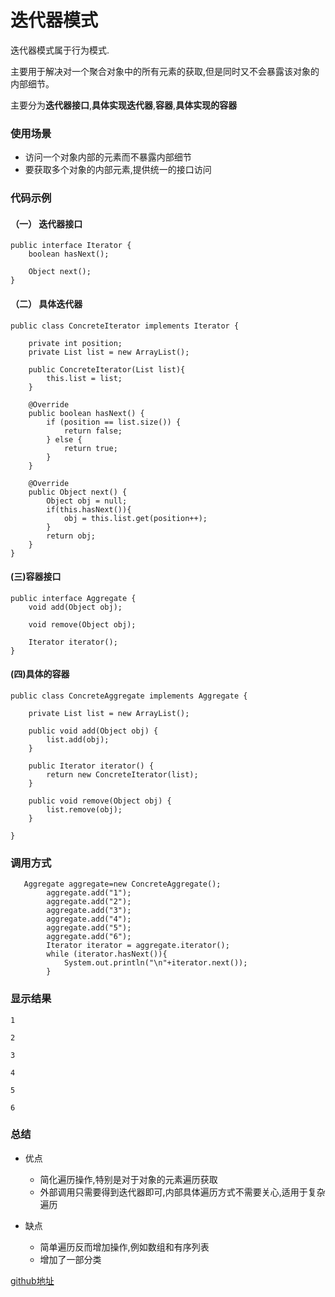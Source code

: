 # 迭代器模式

迭代器模式属于行为模式.

主要用于解决对一个聚合对象中的所有元素的获取,但是同时又不会暴露该对象的内部细节。

主要分为**迭代器接口**,**具体实现迭代器**,**容器**,**具体实现的容器**

### 使用场景

- 访问一个对象内部的元素而不暴露内部细节
- 要获取多个对象的内部元素,提供统一的接口访问

### 代码示例

#### （一） 迭代器接口

```
public interface Iterator {
    boolean hasNext();

    Object next();
}

```

#### （二） 具体迭代器

```
public class ConcreteIterator implements Iterator {

    private int position;
    private List list = new ArrayList();

    public ConcreteIterator(List list){
        this.list = list;
    }

    @Override
    public boolean hasNext() {
        if (position == list.size()) {
            return false;
        } else {
            return true;
        }
    }

    @Override
    public Object next() {
        Object obj = null;
        if(this.hasNext()){
            obj = this.list.get(position++);
        }
        return obj;
    }
}

```

#### (三)容器接口

```
public interface Aggregate {
    void add(Object obj);

    void remove(Object obj);

    Iterator iterator();
}
```

#### (四)具体的容器

```
public class ConcreteAggregate implements Aggregate {

    private List list = new ArrayList();

    public void add(Object obj) {
        list.add(obj);
    }

    public Iterator iterator() {
        return new ConcreteIterator(list);
    }

    public void remove(Object obj) {
        list.remove(obj);
    }

}
```

### 调用方式

```
   Aggregate aggregate=new ConcreteAggregate();
        aggregate.add("1");
        aggregate.add("2");
        aggregate.add("3");
        aggregate.add("4");
        aggregate.add("5");
        aggregate.add("6");
        Iterator iterator = aggregate.iterator();
        while (iterator.hasNext()){
            System.out.println("\n"+iterator.next());
        }
```

### 显示结果

```
1

2

3

4

5

6
```

### 总结

- 优点
  - 简化遍历操作,特别是对于对象的元素遍历获取
  - 外部调用只需要得到迭代器即可,内部具体遍历方式不需要关心,适用于复杂遍历

- 缺点
  -  简单遍历反而增加操作,例如数组和有序列表
  -  增加了一部分类


[github地址](https://github.com/Allure0/AndroidDesignPattern/blob/master/app/src/main/java/com/allure/designPattern/iterator/IteratorTest)